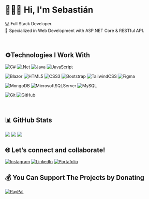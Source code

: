 <h1>👨🏾‍💻 Hi, I'm Sebastián </h1>

💻 Full Stack Developer.<br>
🌱 Specialized in Web Development with ASP.NET Core & RESTful API.<br>

<br>

## ⚙️Technologies I Work With
![C#](https://img.shields.io/badge/c%23-%23239120.svg?style=for-the-badge&logo=csharp&logoColor=white) 
![.Net](https://img.shields.io/badge/.NET-5C2D91?style=for-the-badge&logo=.net&logoColor=white) 
![Java](https://img.shields.io/badge/java-%23ED8B00.svg?style=for-the-badge&logo=openjdk&logoColor=white) 
![JavaScript](https://img.shields.io/badge/javascript-%23323330.svg?style=for-the-badge&logo=javascript&logoColor=%23F7DF1E) 

![Blazor](https://img.shields.io/badge/blazor-%235C2D91.svg?style=for-the-badge&logo=blazor&logoColor=white) 
![HTML5](https://img.shields.io/badge/html5-%23E34F26.svg?style=for-the-badge&logo=html5&logoColor=white) 
![CSS3](https://img.shields.io/badge/css3-%231572B6.svg?style=for-the-badge&logo=css3&logoColor=white) 
![Bootstrap](https://img.shields.io/badge/bootstrap-%238511FA.svg?style=for-the-badge&logo=bootstrap&logoColor=white) 
![TailwindCSS](https://img.shields.io/badge/tailwindcss-%2338B2AC.svg?style=for-the-badge&logo=tailwind-css&logoColor=white) 
![Figma](https://img.shields.io/badge/figma-%23F24E1E.svg?style=for-the-badge&logo=figma&logoColor=white)   

![MongoDB](https://img.shields.io/badge/MongoDB-%234ea94b.svg?style=for-the-badge&logo=mongodb&logoColor=white) 
![MicrosoftSQLServer](https://img.shields.io/badge/Microsoft%20SQL%20Server-CC2927?style=for-the-badge&logo=microsoft%20sql%20server&logoColor=white) 
![MySQL](https://img.shields.io/badge/mysql-4479A1.svg?style=for-the-badge&logo=mysql&logoColor=white) 

![Git](https://img.shields.io/badge/git-%23F05033.svg?style=for-the-badge&logo=git&logoColor=white) 
![GitHub](https://img.shields.io/badge/github-%23121011.svg?style=for-the-badge&logo=github&logoColor=white)  


<br>

## 📊 GitHub Stats
![](https://github-readme-stats.vercel.app/api?username=SebasDevInvestor&theme=github_dark&hide_border=false&include_all_commits=true&count_private=true) 
![](https://nirzak-streak-stats.vercel.app/?user=SebasDevInvestor&theme=github_dark&hide_border=false)
[![](https://visitcount.itsvg.in/api?id=SebasDevInvestor&icon=0&color=0)](https://visitcount.itsvg.in)
<br>

## 🌐 Let’s connect and collaborate!
[![Instagram](https://img.shields.io/badge/Instagram-%23E4405F.svg?logo=Instagram&logoColor=white)](https://instagram.com/sebas.devinvestor)
[![LinkedIn](https://img.shields.io/badge/LinkedIn-%230077B5.svg?logo=exercism&logoColor=white)](https://linkedin.com/in/Sebasdevinvestor) 
[![Portafolio](https://img.shields.io/badge/Portafolio-8A2BE2?logo=rocket&logoColor=white)](https://miportafolio.com)


<h2>💰 You Can Support The Projects by Donating</h2>

[![PayPal](https://img.shields.io/badge/PayPal-00457C?style=for-the-badge&logo=paypal&logoColor=white)](https://paypal.me/https://www.paypal.me/sebastian040805) 

  








